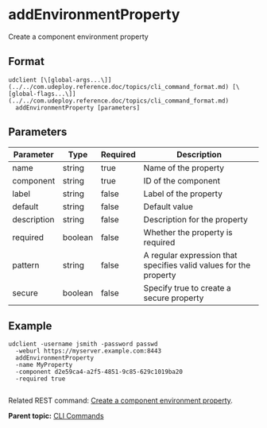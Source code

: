 # addEnvironmentProperty

Create a component environment property

## Format

```
udclient [\[global-args...\]](../../com.udeploy.reference.doc/topics/cli_command_format.md) [\[global-flags...\]](../../com.udeploy.reference.doc/topics/cli_command_format.md)
  addEnvironmentProperty [parameters]
```

## Parameters

|Parameter|Type|Required|Description|
|---------|----|--------|-----------|
|name|string|true|Name of the property|
|component|string|true|ID of the component|
|label|string|false|Label of the property|
|default|string|false|Default value|
|description|string|false|Description for the property|
|required|boolean|false|Whether the property is required|
|pattern|string|false|A regular expression that specifies valid values for the property|
|secure|boolean|false|Specify true to create a secure property|

## Example

```
udclient -username jsmith -password passwd 
  -weburl https://myserver.example.com:8443
  addEnvironmentProperty 
  -name MyProperty 
  -component d2e59ca4-a2f5-4851-9c85-629c1019ba20 
  -required true
  
```

Related REST command: [Create a component environment property](rest_cli_component_addenvprop_put.md).

**Parent topic:** [CLI Commands](../../com.udeploy.reference.doc/topics/cli_commands.md)

